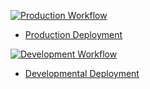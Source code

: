 [![Production Workflow](https://github.com/viiamie/flask_auth4/actions/workflows/prod.yml/badge.svg)](https://github.com/viiamie/flask_auth4/actions/workflows/prod.yml)

* [Production Deployment](https://ljl9-prod-p4.herokuapp.com/)


[![Development Workflow](https://github.com/viiamie/flask_auth4/actions/workflows/dev.yml/badge.svg)](https://github.com/viiamie/flask_auth4/actions/workflows/dev.yml)

* [Developmental Deployment](https://ljl9-dev-p4.herokuapp.com/)